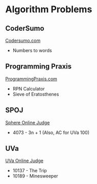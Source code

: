# Algorithm Problems #

## CoderSumo ##

[Codersumo.com](http://codersumo.com)

* Numbers to words

## Programming Praxis ##

[ProgrammingPraxis.com](http://programmingpraxis.com)

* RPN Calculator
* Sieve of Eratosthenes

## SPOJ ##

[Sphere Online Judge](http://www.spoj.pl)

* 4073 - 3n + 1 (Also, AC for UVa 100)

## UVa ##

[UVa Online Judge](http://uva.onlinejudge.org)

* 10137 - The Trip
* 10189 - Minesweeper

